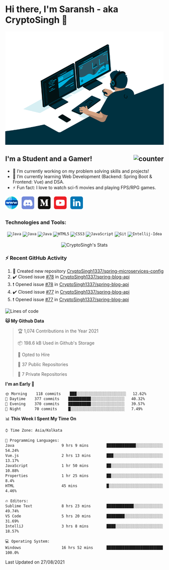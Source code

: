 # Hi there, I'm Saransh - aka CryptoSingh 👋

<div align="center">
<img src="https://github.com/CryptoSingh1337/CryptoSingh1337/blob/master/icons/code.gif" height="360px" width="640px" alt="gif"/>
</div>

## I'm a Student and a Gamer!<img src="https://komarev.com/ghpvc/?username=cryptosingh1337" alt="counter" align="right"/>

- 🔭 I’m currently working on my problem solving skills and projects!
- 🌱 I’m currently learning Web Development (Backend: Spring Boot & Frontend: Vue) and DSA.
- ⚡ Fun fact: I love to watch sci-fi movies and playing FPS/RPG games.

<a href="https://cryptosingh1337.github.io/" target="_blank"><img alt="website" height="40px" width="40px" src="./icons/world-wide-web.svg"/></a>&nbsp;&nbsp;
<a href="https://discord.gg/6efHuzv" target="_blank"><img alt="discord" height="40px" width="40px" src="https://raw.githubusercontent.com/edent/SuperTinyIcons/master/images/svg/discord.svg"/></a>&nbsp;&nbsp;
<a href="https://cryptosingh1337.medium.com/" target="_blank"><img alt="Medium" height="40px" width="40px" src="https://raw.githubusercontent.com/edent/SuperTinyIcons/master/images/svg/medium.svg"/></a>&nbsp;&nbsp;
<a href="https://www.youtube.com/cryptosingh" target="_blank"><img alt="youtube" height="40px" width="40px" src="https://raw.githubusercontent.com/edent/SuperTinyIcons/master/images/svg/youtube.svg"/></a>&nbsp;&nbsp;
<a href="https://www.linkedin.com/in/saransh-kumar-2k19/" target="_blank"><img alt="linkedin" height="40px" width="40px" src="https://raw.githubusercontent.com/edent/SuperTinyIcons/master/images/svg/linkedin.svg"/></a>

##

### Technologies and Tools:

<div align="center">
<code><img alt="Java" height="40px" width="40px" src="https://raw.githubusercontent.com/tomchen/stack-icons/master/logos/java.svg" title="Java"/></code>
<code><img alt="Java" height="40px" width="40px" src="https://raw.githubusercontent.com/tomchen/stack-icons/master/logos/spring.svg" title="Spring"/></code>
<code><img alt="Java" height="40px" width="40px" src="https://raw.githubusercontent.com/tomchen/stack-icons/master/logos/hibernate.svg" title="Hibernate"/></code>
<code><img alt="HTML5" height="40px" width="40px" src="https://raw.githubusercontent.com/tomchen/stack-icons/master/logos/html-5.svg" title="HTML5"/></code>
<code><img alt="CSS3" height="40px" width="40px" src="https://raw.githubusercontent.com/tomchen/stack-icons/master/logos/css-3.svg" title="CSS3"/></code>
<code><img alt="JavaScript" height="40px" width="40px" src="https://raw.githubusercontent.com/tomchen/stack-icons/master/logos/bootstrap.svg" title="Bootstrap"/></code>
<code><img alt="Git" height="40px" width="40px" src="https://raw.githubusercontent.com/tomchen/stack-icons/master/logos/git-icon.svg" title="Git"/></code>
<code><img alt="Intellij-Idea" height="40px" width="40px" src="https://raw.githubusercontent.com/tomchen/stack-icons/master/logos/intellij-idea.svg" title="Intellij-IDEA"/></code>
</div>
<br>
<div align="center">
<img  alt="CryptoSingh's Stats" src="https://github-readme-stats.vercel.app/api?username=CryptoSingh1337&show_icons=true&bg_color=FFFFFF&title_color=003140&icon_color=003140&text_color=0486AA" title="Stats"/>
</div>

### ⚡ Recent GitHub Activity

<!--RECENT_ACTIVITY:start-->
1. 📔 Created new repository [CryptoSingh1337/spring-microservices-config](https://github.com/CryptoSingh1337/spring-microservices-config)
2. ✔️ Closed issue [#78](https://github.com/CryptoSingh1337/spring-blog-api/issues/78) in [CryptoSingh1337/spring-blog-api](https://github.com/CryptoSingh1337/spring-blog-api)
3. ❗️ Opened issue [#78](https://github.com/CryptoSingh1337/spring-blog-api/issues/78) in [CryptoSingh1337/spring-blog-api](https://github.com/CryptoSingh1337/spring-blog-api)
4. ✔️ Closed issue [#77](https://github.com/CryptoSingh1337/spring-blog-api/issues/77) in [CryptoSingh1337/spring-blog-api](https://github.com/CryptoSingh1337/spring-blog-api)
5. ❗️ Opened issue [#77](https://github.com/CryptoSingh1337/spring-blog-api/issues/77) in [CryptoSingh1337/spring-blog-api](https://github.com/CryptoSingh1337/spring-blog-api)
<!--RECENT_ACTIVITY:end-->


<!--START_SECTION:waka-->
![Lines of code](https://img.shields.io/badge/From%20Hello%20World%20I%27ve%20Written-464451%20lines%20of%20code-blue)

**🐱 My Github Data** 

> 🏆 1,074 Contributions in the Year 2021
 > 
> 📦 198.6 kB Used in Github's Storage 
 > 
> 💼 Opted to Hire
 > 
> 📜 37 Public Repositories 
 > 
> 🔑 7 Private Repositories  
 > 
**I'm an Early 🐤** 

```text
🌞 Morning    118 commits    ███░░░░░░░░░░░░░░░░░░░░░░   12.62% 
🌆 Daytime    377 commits    ██████████░░░░░░░░░░░░░░░   40.32% 
🌃 Evening    370 commits    ██████████░░░░░░░░░░░░░░░   39.57% 
🌙 Night      70 commits     █░░░░░░░░░░░░░░░░░░░░░░░░   7.49%

```


📊 **This Week I Spent My Time On** 

```text
⌚︎ Time Zone: Asia/Kolkata

💬 Programming Languages: 
Java                     9 hrs 9 mins        █████████████░░░░░░░░░░░░   54.24% 
Vue.js                   2 hrs 13 mins       ███░░░░░░░░░░░░░░░░░░░░░░   13.17% 
JavaScript               1 hr 50 mins        ██░░░░░░░░░░░░░░░░░░░░░░░   10.88% 
Properties               1 hr 25 mins        ██░░░░░░░░░░░░░░░░░░░░░░░   8.4% 
HTML                     45 mins             █░░░░░░░░░░░░░░░░░░░░░░░░   4.46%

🔥 Editors: 
Sublime Text             8 hrs 23 mins       ████████████░░░░░░░░░░░░░   49.74% 
VS Code                  5 hrs 20 mins       ████████░░░░░░░░░░░░░░░░░   31.69% 
IntelliJ                 3 hrs 8 mins        ████░░░░░░░░░░░░░░░░░░░░░   18.57%

💻 Operating System: 
Windows                  16 hrs 52 mins      █████████████████████████   100.0%

```


 Last Updated on 27/08/2021
<!--END_SECTION:waka-->
